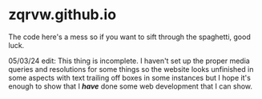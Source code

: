 # zqrvw.github.io
The code here's a mess so if you want to sift through the spaghetti, good luck.

05/03/24 edit: This thing is incomplete. I haven't set up the proper media queries and resolutions for some things so the website looks unfinished in some aspects with text trailing off boxes in some instances but I hope it's enough to show that I ***have*** done some web development that I can show.
